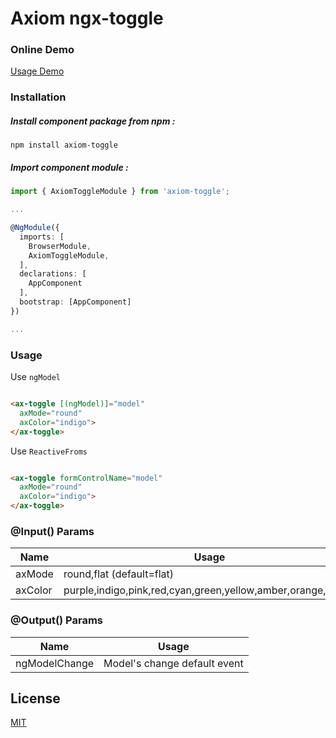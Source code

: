 # Axiom ngx-toggle

### Online Demo

[Usage Demo](http://app.musaei.me/angular/toggle/)

### Installation

##### Install component package from npm :

`npm install axiom-toggle`

##### Import component module :

```typescript
import { AxiomToggleModule } from 'axiom-toggle';

...

@NgModule({
  imports: [
    BrowserModule,
    AxiomToggleModule,
  ], 
  declarations: [
    AppComponent
  ],
  bootstrap: [AppComponent]
})

...

```

### Usage

Use `ngModel`

```html

<ax-toggle [(ngModel)]="model" 
  axMode="round"
  axColor="indigo">
</ax-toggle>

```

Use `ReactiveFroms`

```html

<ax-toggle formControlName="model" 
  axMode="round"
  axColor="indigo">
</ax-toggle>

```

### @Input() Params

| Name | Usage |
| ------ | ------ |
| axMode | round,flat (default=flat) |
| axColor | purple,indigo,pink,red,cyan,green,yellow,amber,orange,brown |

### @Output() Params

| Name | Usage |
| ------ | ------ |
| ngModelChange | Model's change default event |

## License

[MIT](http://opensource.org/licenses/MIT)
